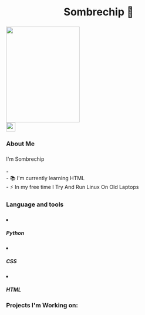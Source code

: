 ###

<h1 align="center">Sombrechip 👋</h1>

###
<div align="left">
<img src="https://assets.mycast.io/actor_images/actor-satoru-gojo-655747_large.jpg?1673919599" 
     width="200" 
     height="260" />


<div align="left">
  <a href="https://www.youtube.com/@Sombrechip"><img src="https://img.shields.io/static/v1?message=Youtube&logo=youtube&label=&color=FF0000&logoColor=white&labelColor=&style=for-the-badge" height="25" alt="youtube logo"></a>
</div>

###

<h3 align="left">  About Me</h3>

###

<p align="left">I'm Sombrechip<br><br>- <br>- 📚 I'm currently learning HTML<br>- ⚡ In my free time I Try And Run Linux On Old Laptops</p>

###

<h3 align="left"> Language and tools</h3>

###

<li><h5>Python</h5></li>
<li><h5>CSS</h5></li>
<li><h5>HTML</h5></li>
  
###

<h3>Projects I'm Working on:</h3>





